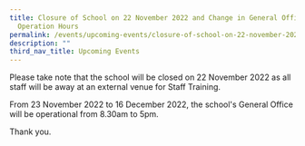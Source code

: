 ```yaml
---
title: Closure of School on 22 November 2022 and Change in General Office
  Operation Hours
permalink: /events/upcoming-events/closure-of-school-on-22-november-2022/
description: ""
third_nav_title: Upcoming Events
---
```

Please take note that the school will be closed on 22 November 2022 as all staff will be away at an external venue for Staff Training.  
  
From 23 November 2022 to 16 December 2022, the school's General Office will be operational from 8.30am to 5pm.  
  
Thank you.